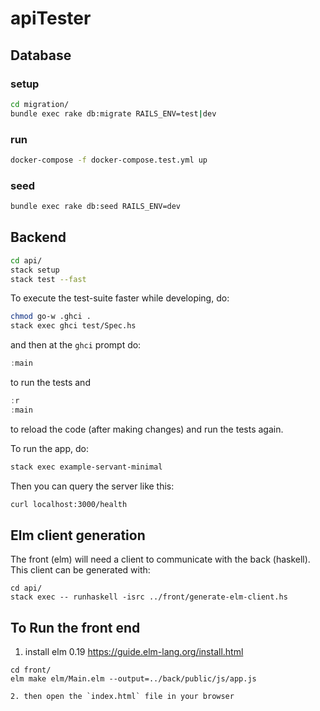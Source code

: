 # apiTester

## Database

### setup

```bash
cd migration/
bundle exec rake db:migrate RAILS_ENV=test|dev
```

### run

```bash
docker-compose -f docker-compose.test.yml up
```

### seed

```bash
bundle exec rake db:seed RAILS_ENV=dev
```

## Backend

```bash
cd api/
stack setup
stack test --fast
```

To execute the test-suite faster while developing, do:
``` bash
chmod go-w .ghci .
stack exec ghci test/Spec.hs
```

and then at the `ghci` prompt do:

``` haskell
:main
```

to run the tests and

``` haskell
:r
:main
```

to reload the code (after making changes) and run the tests again.

To run the app, do:

``` bash
stack exec example-servant-minimal
```

Then you can query the server like this:

``` bash
curl localhost:3000/health
```

## Elm client generation

The front (elm) will need a client to communicate with the back (haskell).
This client can be generated with:

```
cd api/
stack exec -- runhaskell -isrc ../front/generate-elm-client.hs
```

## To Run the front end

1. install elm 0.19 https://guide.elm-lang.org/install.html

```
cd front/
elm make elm/Main.elm --output=../back/public/js/app.js

2. then open the `index.html` file in your browser
